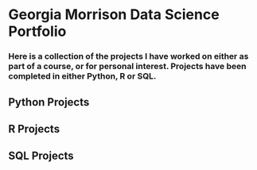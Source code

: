 # Georgia Morrison Data Science Portfolio
### Here is a collection of the projects I have worked on either as part of a course, or for personal interest. Projects have been completed in either Python, R or SQL.

## Python Projects

## R Projects

## SQL Projects
